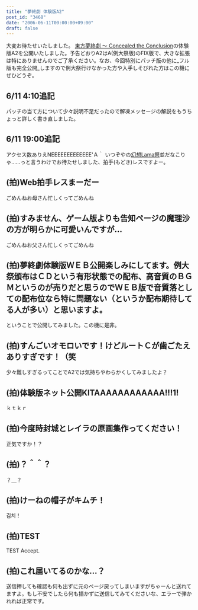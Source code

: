 ```yaml
---
title: "夢終劇 体験版A2"
post_id: "3468"
date: "2006-06-11T00:00:00+09:00"
draft: false
---
```



大変お待たせいたしました。 [東方夢終劇 ～ Concealed the Conclusion](/!/thC/)の体験版A2を公開いたしました。予告どおりA2はA(例大祭版)のFIX版で、大きな拡張は特にありませんのでご了承ください。なお、今回特別にパッチ版の他に_フル版も完全公開_しますので例大祭行けなかった方や入手しそびれた方はこの機にぜひどうぞ。
## 6/11 4:10追記
パッチの当て方について少々説明不足だったので解凍メッセージの解説をもうちょっと詳しく書き直しました。
## 6/11 19:00追記
アクセス数ありえNEEEEEEEEEEEEE'Ａ｀ いつぞやの[幻想Lama祭]("http://lama.danmaq.com/lama/)並だなこりゃ……っと言うわけでお待たせしました、拍手(もどき)レスですよー。
## (拍)Web拍手レスまーだー
ごめんねお母さん忙しくってごめんね
## (拍)すみません、ゲーム版よりも告知ページの魔理沙の方が明らかに可愛いんですが…
ごめんねお父さん忙しくってごめんね
## (拍)夢終劇体験版ＷＥＢ公開楽しみにしてます。例大祭頒布はＣＤという有形状態での配布、高音質のＢＧＭというのが売りだと思うのでＷＥＢ版で音質落としての配布位なら特に問題ない（というか配布期待してる人が多い）と思いますよ。
ということで公開してみました。この機に是非。
## (拍)すんごいオモロいです！けどルートＣが歯ごたえありすぎです！（笑
少々難しすぎるってことでA2では気持ちやわらかくしてみましたよ？
## (拍)体験版ネット公開KITAAAAAAAAAAAA!!!1!
ｋｔｋｒ
## (拍)今度時封城とレイラの原画集作ってください！
正気ですか！？
## (拍)？＾＾？
？＿？
## (拍)けーねの帽子がキムチ！
김치！
## (拍)TEST
TEST Accept.
## (拍)これ届いてるのかな…？
送信押しても確認も何も出ずに元のページ戻ってしまいますがちゃーんと送れてますよ。もし不安でしたら何も描かずに送信してみてくださいな、エラーで弾かれれば正常です。

